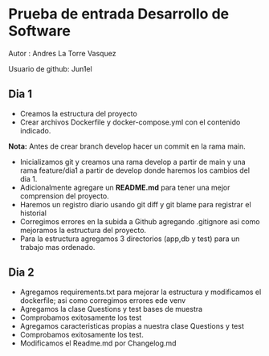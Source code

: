 # Prueba de entrada Desarrollo de Software
Autor : Andres La Torre Vasquez

Usuario de github: Jun1el

## Dia 1 
- Creamos la estructura del proyecto
- Crear archivos Dockerfile y docker-compose.yml con el contenido indicado.

**Nota:** Antes de crear branch develop hacer un commit en la rama main. 
- Inicializamos git y creamos una rama develop a partir de main y una rama feature/dia1 a partir de develop donde haremos los cambios del dia 1.
- Adicionalmente agregare un **README.md** para tener una mejor comprension del proyecto.
- Haremos un registro diario usando git diff y git blame para registrar el historial 
- Corregimos errores en la subida a Github agregando .gitignore asi como mejoramos la estructura del proyecto.
- Para la estructura agregamos 3 directorios (app,db y test) para un trabajo mas ordenado.

## Dia 2 

- Agregamos requirements.txt para mejorar la estructura y modificamos el dockerfile; asi como corregimos errores ede venv
- Agregamos la clase Questions y test bases de muestra 
- Comprobamos exitosamente los test 
- Agregamos caracteristicas propias a nuestra clase Questions y test 
- Comprobamos exitosamente los test.
- Modificamos el Readme.md por Changelog.md

